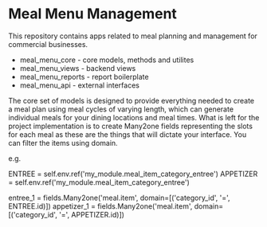 Meal Menu Management
======================

This repository contains apps related to meal planning and management for
commercial businesses.

* meal_menu_core - core models, methods and utilites
* meal_menu_views - backend views
* meal_menu_reports - report boilerplate
* meal_menu_api - external interfaces


The core set of models is designed to provide everything needed to create a
meal plan using meal cycles of varying length, which can generate individual
meals for your dining locations and meal times. What is left for the project
implementation is to create Many2one fields representing the slots for each
meal as these are the things that will dictate your interface. You can filter
the items using domain.

e.g. 

ENTREE = self.env.ref('my_module.meal_item_category_entree')
APPETIZER = self.env.ref('my_module.meal_item_category_entree')

entree_1 = fields.Many2one('meal.item', domain=[('category_id', '=', ENTREE.id)])
appetizer_1 = fields.Many2one('meal.item', domain=[('category_id', '=', APPETIZER.id)])


